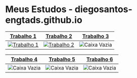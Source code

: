 # Meus Estudos - diegosantos-engtads.github.io

| [Trabalho 1](https://diegosantos-engtads.github.io/01-estudos-html-css/01-site-curiosidade-do-android/android.html) | [Trabalho 2](LINK_DO_TRABALHO_2) | [Trabalho 3](LINK_DO_TRABALHO_3) |
|------------|------------|------------|
| [![Trabalho 1](https://diegosantos-engtads.github.io/01-estudos-html-css/01-site-curiosidade-do-android/imagens/dan-droids.png)](https://diegosantos-engtads.github.io/01-estudos-html-css/01-site-curiosidade-do-android/android.html) | [![Trabalho 2](https://via.placeholder.com/600x300.png?text=Trabalho+2)](LINK_DO_TRABALHO_2) | ![Caixa Vazia](https://via.placeholder.com/600x300.png?text=Trabalho+3) |

| [Trabalho 4](LINK_DO_TRABALHO_4) | [Trabalho 5](LINK_DO_TRABALHO_5) | [Trabalho 6](LINK_DO_TRABALHO_6) |
|------------|------------|------------|
| ![Caixa Vazia](https://via.placeholder.com/600x300.png?text=Trabalho+4) | ![Caixa Vazia](https://via.placeholder.com/600x300.png?text=Trabalho+5) | ![Caixa Vazia](https://via.placeholder.com/600x300.png?text=Trabalho+6) |

